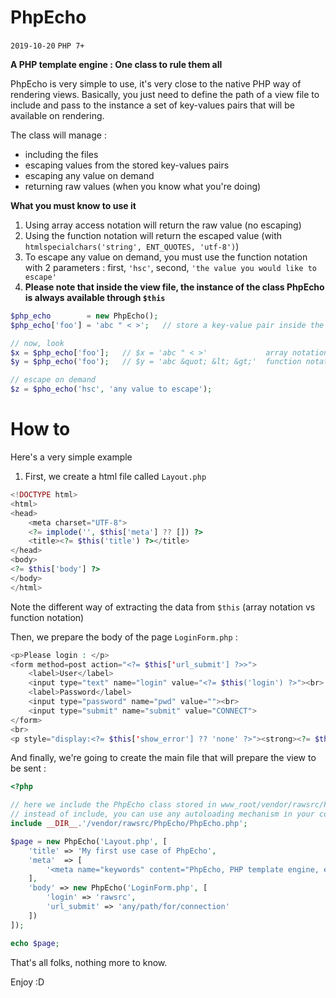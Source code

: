 # **PhpEcho**

`2019-10-20` `PHP 7+`

**A PHP template engine : One class to rule them all**


PhpEcho is very simple to use, it's very close to the native PHP way of rendering views.
Basically, you just need to define the path of a view file to include and pass to the
instance a set of key-values pairs that will be available on rendering.

The class will manage :
* including the files
* escaping values from the stored key-values pairs
* escaping any value on demand
* returning raw values (when you know what you're doing)

**What you must know to use it**
1. Using array access notation will return the raw value (no escaping)
2. Using the function notation will return the escaped value (with `htmlspecialchars('string', ENT_QUOTES, 'utf-8')`)
3. To escape any value on demand, you must use the function notation with 2 parameters :
first, `'hsc'`, second, `'the value you would like to escape'`
4. **Please note that inside the view file, the instance of the class PhpEcho is always available through `$this`**

```php
$php_echo        = new PhpEcho();
$php_echo['foo'] = 'abc " < >';   // store a key-value pair inside the the instance

// now, look
$x = $php_echo['foo'];   // $x = 'abc " < >'             array notation, no escaping
$y = $php_echo('foo');   // $y = 'abc &quot; &lt; &gt;'  function notation, escaped value

// escape on demand
$z = $pho_echo('hsc', 'any value to escape');
```

# **How to**
Here's a very simple example

1. First, we create a html file called `Layout.php`
```php
<!DOCTYPE html>
<html>
<head>
    <meta charset="UTF-8">
    <?= implode('', $this['meta'] ?? []) ?>
    <title><?= $this('title') ?></title>
</head>
<body>
<?= $this['body'] ?>
</body>
</html>
```
Note the different way of extracting the data from `$this` (array notation vs function notation)

Then, we prepare the body of the page `LoginForm.php` :
```php
<p>Please login : </p>
<form method=post action="<?= $this['url_submit'] ?>>">
    <label>User</label>
    <input type="text" name="login" value="<?= $this('login') ?>"><br>
    <label>Password</label>
    <input type="password" name="pwd" value=""><br>
    <input type="submit" name="submit" value="CONNECT">
</form>
<br>
<p style="display:<?= $this['show_error'] ?? 'none' ?>"><strong><?= $this('err_msg') ?></strong></p>
```
And finally, we're going to create the main file that will prepare the view to be sent :
```php
<?php

// here we include the PhpEcho class stored in www_root/vendor/rawsrc/PhpEcho
// instead of include, you can use any autoloading mechanism in your code
include __DIR__.'/vendor/rawsrc/PhpEcho/PhpEcho.php';

$page = new PhpEcho('Layout.php', [
    'title' => 'My first use case of PhpEcho',
    'meta'  => [
        '<meta name="keywords" content="PhpEcho, PHP template engine, easy to use" />'
    ],
    'body' => new PhpEcho('LoginForm.php', [
        'login' => 'rawsrc',
        'url_submit' => 'any/path/for/connection'
    ])
]);

echo $page;
```

That's all folks, nothing more to know.

Enjoy :D
